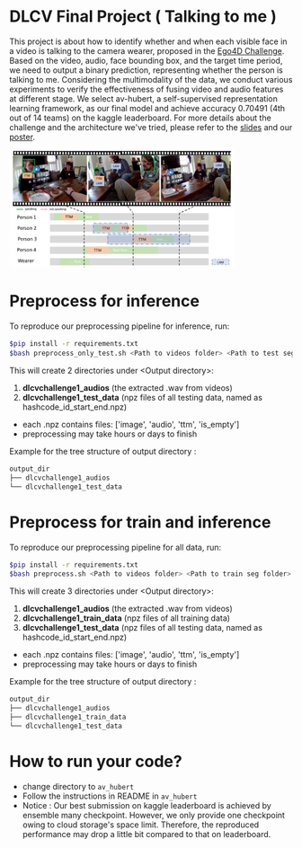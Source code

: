 # DLCV Final Project ( Talking to me )
This project is about how to identify whether and when each visible face in a video is talking to the camera wearer, proposed in the [Ego4D Challenge](https://ego4d-data.org/docs/). Based on the video, audio, face bounding box, and the target time period, we need to output a binary prediction, representing whether the person is talking to me. Considering the multimodality of the data, we conduct various experiments to verify the effectiveness of fusing video and audio features at different stage. We select av-hubert, a self-supervised representation learning framework, as our final model and achieve accuracy 0.70491 (4th out of 14 teams) on the kaggle leaderboard. For more details about the challenge and the architecture we've tried, please refer to the [slides](https://docs.google.com/presentation/d/1Y-gwBmucYgbWLLk-u6coHi7LybFLXgA9gV8KiOiKShI/edit?usp=sharing) and our [poster](./poster.pdf).

<img src="./assets/ttm.png" width="400px"></img>

# Preprocess for inference

To reproduce our preprocessing pipeline for inference, run:

```bash
$pip install -r requirements.txt
$bash preprocess_only_test.sh <Path to videos folder> <Path to test seg folder> <Path to test bbox folder> <Output directory>
```

This will create 2 directories under \<Output directory>:

1. **dlcvchallenge1_audios** (the extracted .wav from videos)
2. **dlcvchallenge1_test_data** (npz files of all testing data, named as hashcode_id_start_end.npz)

* each .npz contains files: ['image', 'audio', 'ttm', 'is_empty']
* preprocessing may take hours or days to finish



Example for the tree structure of output directory :

```
output_dir
├── dlcvchallenge1_audios
└── dlcvchallenge1_test_data
```

# Preprocess for train and inference
To reproduce our preprocessing pipeline for all data, run:
```bash
$pip install -r requirements.txt
$bash preprocess.sh <Path to videos folder> <Path to train seg folder> <Path to train bbox folder> <Path to test seg folder> <Path to test bbox folder> <Output directory>
```
This will create 3 directories under \<Output directory>:
1. **dlcvchallenge1_audios** (the extracted .wav from videos)
2. **dlcvchallenge1_train_data** (npz files of all training data)
3. **dlcvchallenge1_test_data** (npz files of all testing data, named as hashcode_id_start_end.npz)

* each .npz contains files: ['image', 'audio', 'ttm', 'is_empty']
* preprocessing may take hours or days to finish

Example for the tree structure of output directory :

```
output_dir
├── dlcvchallenge1_audios
├── dlcvchallenge1_train_data
└── dlcvchallenge1_test_data
```

# How to run your code?

* change directory to `av_hubert`
* Follow the instructions in README in `av_hubert`
* Notice : Our best submission on kaggle leaderboard is achieved by ensemble many checkpoint. However, we only provide one checkpoint owing to cloud storage's space limit. Therefore, the reproduced performance may drop a little bit compared to that on leaderboard.